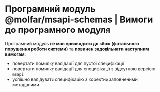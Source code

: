 # Програмний модуль @molfar/msapi-schemas | Вимоги до програмного модуля

Програмний модуль **не має призводити до збою (фатального порушення роботи системи)** та **повинен задовільнати наступним вимогам**:
- повертати помилку валідації для пустої специфікації
- повертати помилку валідації для специфікації з відсутною версією `msapi`
- успішно валідувати специфікацію з коректно заповненими метаданими
